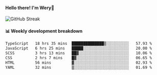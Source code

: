 #### Hello there! I'm Wery👋


![GitHub Streak](https://github-readme-streak-stats.herokuapp.com/?user=weryzebra-yue&theme=swift&hide_border=false&include_all_commits=true)



#### 📊 Weekly development breakdown
<!--START_SECTION:waka-->

```txt
TypeScript   18 hrs 35 mins  ██████████████▒░░░░░░░░░░   57.93 %
JavaScript   6 hrs 25 mins   █████░░░░░░░░░░░░░░░░░░░░   20.00 %
SCSS         3 hrs 13 mins   ██▓░░░░░░░░░░░░░░░░░░░░░░   10.06 %
CSS          2 hrs 7 mins    █▓░░░░░░░░░░░░░░░░░░░░░░░   06.65 %
HTML         56 mins         ▓░░░░░░░░░░░░░░░░░░░░░░░░   02.93 %
YAML         32 mins         ▒░░░░░░░░░░░░░░░░░░░░░░░░   01.69 %
```

<!--END_SECTION:waka-->
